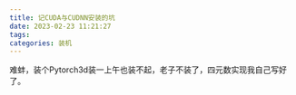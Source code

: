 ```yaml
---
title: 记CUDA与CUDNN安装的坑
date: 2023-02-23 11:21:27
tags:
categories: 装机
---
```


难蚌，装个Pytorch3d装一上午也装不起，老子不装了，四元数实现我自己写好了。